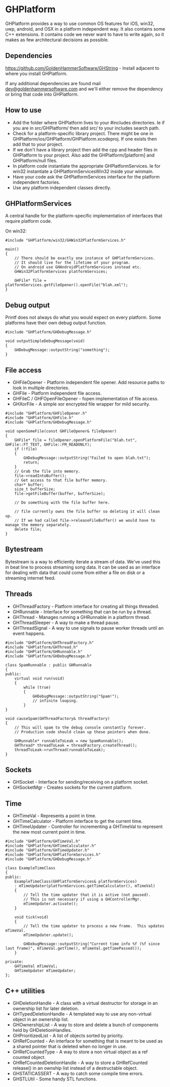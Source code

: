# GHPlatform

GHPlatform provides a way to use common OS features for iOS, win32, uwp, android, and OSX in a platform independent way.  It also contains some C++ extensions.  It contains code we never want to have to write again, so it makes as few architectural decisions as possible.

## Dependencies
https://github.com/GoldenHammerSoftware/GHString - Install adjacent to where you install GHPlatform.  
  
If any additional dependencies are found mail dev@goldenhammersoftware.com and we'll either remove the dependency or bring that code into GHPlatform.

## How to use

*  Add the folder where GHPlatform lives to your #includes directories.  Ie if you are in src/GHPlatform/ then add src/ to your includes search path.
*  Check for a platform-specific library project.  There might be one in GHPlatform/ios/GHPlatform/GHPlatform.xcodeproj.  If one exists then add that to your project.
*  If we don't have a library project then add the cpp and header files in GHPlatform to your project.  Also add the GHPlatform/[platform] and GHPlatform/null files.
*  In platform code instantiate the appropriate GHPlatformServices.  Ie for win32 instantiate a GHPlatformServicesWin32 inside your winmain.
*  Have your code ask the GHPlatformServices interface for the platform independent factories.
*  Use any platform independent classes directly.

## GHPlatformServices

A central handle for the platform-specific implementation of interfaces that require platform code.  
  
On win32:  
```
#include "GHPlatform/win32/GHWin32PlatformServices.h"

main()
{
	// There should be exactly one instance of GHPlatformServices.
	// It should live for the lifetime of your program.
	// On android use GHAndroidPlatformServices instead etc.
	GHWin32PlatformServices platformServices;

	GHFile* file = platformServices.getFileOpener().openFile("blah.xml");
}
```

## Debug output

Printf does not always do what you would expect on every platform.  Some platforms have their own debug output function.

```
#include "GHPlatform/GHDebugMessage.h"

void outputSimpleDebugMessage(void)
{
	GHDebugMessage::outputString("something");
}
```

## File access

*  GHFileOpener - Platform independent file opener.  Add resource paths to look in multiple directories.
*  GHFile - Platform independent file access.
*  GHFileC / GHFOpenFileOpener - fopen implementation of file access.
*  GHXorFile - A simple xor encrypted file wrapper for mild security.

```
#include "GHPlatform/GHFileOpener.h"
#include "GHPlatform/GHFile.h"
#include "GHPlatform/GHDebugMessage.h"

void openSomeFile(const GHFileOpener& fileOpener)
{
	GHFile* file = fileOpener.openPlatformFile("blah.txt", GHFile::FT_TEXT, GHFile::FM_READONLY);
	if (!file)
	{
		GHDebugMessage::outputString("Failed to open blah.txt");
		return;
	}
	// Grab the file into memory.
	file->readIntoBuffer();
	// Get access to that file buffer memory.
	char* buffer;
	size_t bufferSize;
	file->getFileBuffer(buffer, bufferSize);

	// Do something with the file buffer here.

	// file currently owns the file buffer so deleting it will clean up.
	// If we had called file->releaseFileBuffer() we would have to manage the memory separately.
	delete file;
}
```

## Bytestream

Bytestream is a way to efficiently iterate a stream of data.  We've used this in beat line to process streaming song data.  It can be used as an interface for dealing with data that could come from either a file on disk or a streaming internet feed.

## Threads

*  GHThreadFactory - Platform interface for creating all things threaded.
*  GHRunnable - Interface for something that can be run by a thread.
*  GHThread - Manages running a GHRunnable in a platform thread.
*  GHThreadSleeper - A way to make a thread pause.
*  GHThreadSignal - A way to use signals to pause worker threads until an event happens.

```
#include "GHPlatform/GHThreadFactory.h"
#include "GHPlatform/GHThread.h"
#include "GHPlatform/GHRunnable.h"
#include "GHPlatform/GHDebugMessage.h"

class SpamRunnable : public GHRunnable
{
public:
	virtual void run(void)
	{
		while (true)
		{
			GHDebugMessage::outputString("Spam!");
			// infinite looping.
		}
}

void causeSpam(GHThreadFactory& threadFactory)
{
	// This will spam to the debug console constantly forever.
	// Production code should clean up these pointers when done.

	GHRunnable* runnableToLeak = new SpamRunnable();
	GHThread* threadToLeak = threadFactory.createThread();
	threadToLeak->runThread(runnableToLeak);
}
```

## Sockets

*  GHSocket - Interface for sending/receiving on a platform socket.
*  GHSocketMgr - Creates sockets for the current platform.

## Time

*  GHTimeVal - Represents a point in time.
*  GHTimeCalculator - Platform interface to get the current time.
*  GHTimeUpdater - Controller for incrementing a GHTimeVal to represent the new most current point in time.

```
#include "GHPlatform/GHTimeVal.h"
#include "GHPlatform/GHTimeCalculator.h"
#include "GHPlatform/GHTimeUpdater.h"
#include "GHPlatform/GHPlatformServices.h"
#include "GHPlatform/GHDebugMessage.h"

class ExampleTimeClass
{
public:
	ExampleTimeClass(GHPlatformServices& platformServices)
	: mTimeUpdater(platformServices.getTimeCalculator(), mTimeVal)
	{
		// Tell the time updater that it is active (not paused).
		// This is not necessary if using a GHControllerMgr.
		mTimeUpdater.activate();
	}

	void tick(void)
	{
		// Tell the time updater to process a new frame.  This updates mTimeVal.
		mTimeUpdater.update();

		GHDebugMessage::outputString("Current time info %f (%f since last frame)", mTimeVal.getTime(), mTimeVal.getTimePassed());
	}

private:
	GHTimeVal mTimeVal;
	GHTimeUpdater mTimeUpdater;
};
```

## C++ utilities

*  GHDeletionHandle - A class with a virtual destructor for storage in an ownership list for later deletion.
*  GHTypedDeletionHandle<T> - A templated way to use any non-virtual object in an ownership list.
*  GHOwnershipList - A way to store and delete a bunch of components held by GHDeletionHandles.
*  GHPrioritizedList - A list of objects sorted by priority.
*  GHRefCounted - An interface for something that is meant to be used as a shared pointer that is deleted when no longer in use.
*  GHRefCountedType<T> - A way to store a non virtual object as a ref counted object.
*  GHRefCountedDeletionHandle - A way to store a GHRefCounted release() in an ownship list instead of a destructable object.
*  GHSTATICASSERT - A way to catch some compile time errors.
*  GHSTLUtil - Some handy STL functions.

